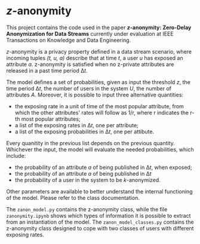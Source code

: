 # *z*-anonymity
This project contains the code used in the paper **_z_-anonymity: Zero-Delay Anonymization for Data Streams** currently under evaluation at IEEE Transactions on Knowledge and Data Engineering.

*z*-anonymity is a privacy property defined in a data stream scenario, where incoming tuples *(t, u, a)* describe that at time *t*, a user *u* has exposed an attribute *a*. z-anonymity is satisfied when no z-private attributes are released in a past time period &Delta;*t*.

The model defines a set of probabilities, given as input the threshold *z*, the time period &Delta;*t*, the number of users in the system *U*, the number of attributes *A*. Moreover, it is possible to input three alternative quantities:
- the exposing rate in a unit of time of the most popular attribute, from which the other attributes' rates will follow as 1/r, where r indicates the r-th most popular attributes;
- a list of the exposing rates in &Delta;*t*, one per attribute;
- a list of the exposing probabilities in &Delta;*t*, one per attibute.

Every quanitity in the previous list depends on the previous quantity. Whichever the input, the model will evaluate the needed probabilities, which include:
- the probability of an attribute *a* of being published in &Delta;*t*, when exposed;
- the probability of an attribute *a* of being published in &Delta;*t*
- the probability of a user in the system to be *k*-anonymized.

Other parameters are available to better understand the internal functioning of the model. Please refer to the class documentation.

The `zanon_model.py` contains the z-anonymity class, while the file `zanonymity.ipynb` shows which types of information it is possible to extract from an instantiation of the model. The `zanon_model_classes.py` contains the z-anonymity class designed to cope with two classes of users with different exposing rates.